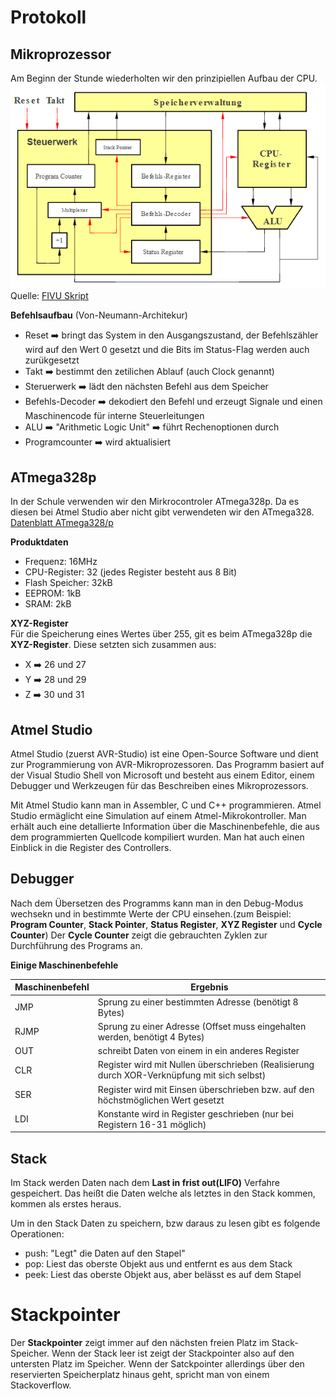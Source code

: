 # Protokoll  

## Mikroprozessor  
Am Beginn der Stunde wiederholten wir den prinzipiellen Aufbau der CPU.  
![CPU](/zitkam13/CPU.PNG)  
Quelle: [FIVU Skript](https://lms.at/dotlrn/classes/informatik/610437.4AHME_FIVU.17_18/xolrn/EC743ABCF7AB5.symlink?resource_id=0-237409759&m=view#188315330)  

**Befehlsaufbau** (Von-Neumann-Architekur)  
* Reset :arrow_right: bringt das System in den Ausgangszustand, der Befehlszähler wird auf den Wert 0 gesetzt und die Bits im Status-Flag werden auch zurükgesetzt  
* Takt  :arrow_right: bestimmt den zetilichen Ablauf (auch Clock genannt)  
* Steruerwerk :arrow_right: lädt den nächsten Befehl aus dem Speicher  
* Befehls-Decoder :arrow_right: dekodiert den Befehl und erzeugt Signale und einen Maschinencode für interne Steuerleitungen  
* ALU :arrow_right: "Arithmetic Logic Unit" :arrow_right: führt Rechenoptionen durch  
* Programcounter :arrow_right: wird aktualisiert  

## ATmega328p  
In der Schule verwenden wir den Mirkrocontroler ATmega328p. Da es diesen bei Atmel Studio aber nicht gibt verwendeten wir den ATmega328.  
[Datenblatt ATmega328/p](http://www.atmel.com/Images/Atmel-42735-8-bit-AVR-Microcontroller-ATmega328-328P_Datasheet.pdf)    


**Produktdaten**  
* Frequenz: 16MHz  
* CPU-Register: 32 (jedes Register besteht aus 8 Bit)  
* Flash Speicher: 32kB  
* EEPROM: 1kB  
* SRAM: 2kB  

**XYZ-Register**  
Für die Speicherung eines Wertes über 255, git es beim ATmega328p die **XYZ-Register**. Diese setzten sich zusammen aus:  
* X :arrow_right: 26 und 27  
* Y :arrow_right: 28 und 29  
* Z :arrow_right: 30 und 31  

## Atmel Studio  

Atmel Studio (zuerst AVR-Studio) ist eine Open-Source Software und dient zur Programmierung von AVR-Mikroprozessoren. Das Programm basiert auf der Visual Studio Shell von Microsoft und besteht aus einem Editor, einem Debugger und Werkzeugen für das Beschreiben eines Mikroprozessors.   

Mit Atmel Studio kann man in Assembler, C und C++ programmieren. Atmel Studio ermäglicht eine Simulation auf einem Atmel-Mikrokontroller. Man erhält auch eine detallierte Information über die Maschinenbefehle, die aus dem programmierten Quellcode kompiliert wurden. Man hat auch einen Einblick in die Register des Controllers.  

## Debugger  
Nach dem Übersetzen des Programms kann man in den Debug-Modus wechsekn und in bestimmte Werte der CPU einsehen.(zum Beispiel: **Program Counter**, **Stack Pointer**, **Status Register**, **XYZ Register** und **Cycle Counter**) Der **Cycle Counter** zeigt die gebrauchten Zyklen zur Durchführung des Programs an.   

**Einige Maschinenbefehle**    

Maschinenbefehl | Ergebnis
--------------- | --------
JMP | Sprung zu einer bestimmten Adresse (benötigt 8 Bytes)
RJMP | Sprung zu einer Adresse (Offset muss eingehalten werden, benötigt 4 Bytes)
OUT | schreibt Daten von einem in ein anderes Register
CLR | Register wird mit Nullen überschrieben (Realisierung durch XOR-Verknüpfung mit sich selbst)
SER | Register wird mit Einsen überschrieben bzw. auf den höchstmöglichen Wert gesetzt
LDI | Konstante wird in Register geschrieben (nur bei Registern 16-31 möglich)  

## Stack  
Im Stack werden Daten nach dem **Last in frist out(LIFO)** Verfahre gespeichert. Das heißt die Daten welche als letztes in den Stack kommen, kommen als erstes heraus. 

Um in den Stack Daten zu speichern, bzw daraus zu lesen gibt es folgende Operationen:  

- push: "Legt" die Daten auf den Stapel"
- pop: Liest das oberste Objekt aus und entfernt es aus dem Stack
- peek: Liest das oberste Objekt aus, aber belässt es auf dem Stapel

# Stackpointer  
Der **Stackpointer** zeigt immer auf den nächsten freien Platz im Stack-Speicher. Wenn der Stack leer ist zeigt der Stackpointer also auf den untersten Platz im Speicher. Wenn der Satckpointer allerdings über den reservierten Speicherplatz hinaus geht, spricht man von einem Stackoverflow.
